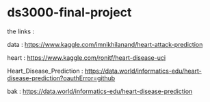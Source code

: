 # ds3000-final-project
the links :

data : https://www.kaggle.com/imnikhilanand/heart-attack-prediction

heart : https://www.kaggle.com/ronitf/heart-disease-uci

Heart_Disease_Prediction : https://data.world/informatics-edu/heart-disease-prediction?oauthError=github

bak : https://data.world/informatics-edu/heart-disease-prediction
